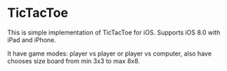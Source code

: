 # TicTacToe
This is simple implementation of TicTacToe for iOS. Supports iOS 8.0 with iPad and iPhone.

It have game modes: player vs player or player vs computer, also have chooses size board from min 3x3  to max 8x8.

